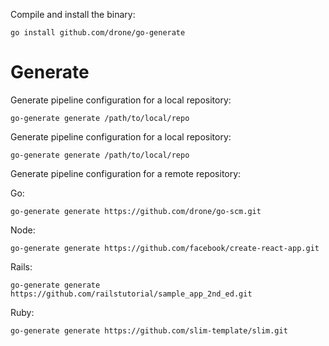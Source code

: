 Compile and install the binary:

```
go install github.com/drone/go-generate
```

# Generate

Generate pipeline configuration for a local repository:

```
go-generate generate /path/to/local/repo
```

Generate pipeline configuration for a local repository:

```
go-generate generate /path/to/local/repo
```

Generate pipeline configuration for a remote repository:

Go:

```
go-generate generate https://github.com/drone/go-scm.git
```

Node:

```
go-generate generate https://github.com/facebook/create-react-app.git 
```

Rails:

```
go-generate generate https://github.com/railstutorial/sample_app_2nd_ed.git
```

Ruby:

```
go-generate generate https://github.com/slim-template/slim.git 
```
